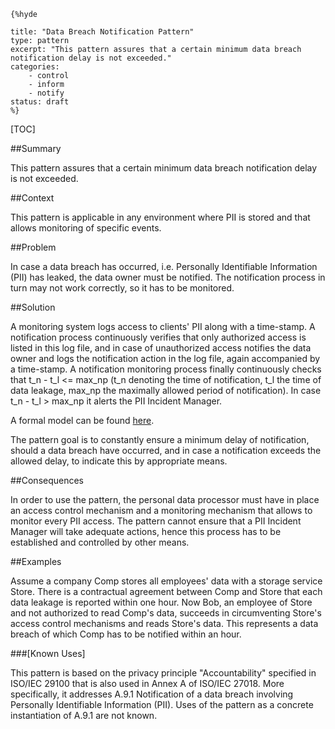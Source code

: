     {%hyde

    title: "Data Breach Notification Pattern"
    type: pattern
    excerpt: "This pattern assures that a certain minimum data breach
    notification delay is not exceeded."
    categories: 
        - control
        - inform
        - notify
    status: draft
    %}

[TOC]

<!--###[Also Known As]-->
<!-- All other names the pattern is known by.-->



##Summary
<!-- One short paragraph summarising the pattern.-->

This pattern assures that a certain minimum data breach notification delay is not exceeded.

##Context
<!-- The situations in which the pattern may apply.-->

This pattern is applicable in any environment where PII is stored and that allows monitoring of specific events.

##Problem
<!-- The problem a pattern addresses, including a list of forces describing why a problem might be difficult to solve.-->

In case a data breach has occurred, i.e. Personally Identifiable Information (PII) has leaked, the data owner must be notified. The notification process in turn may not work correctly, so it has to be monitored.

##Solution
<!-- A concise description of how the pattern addresses the problem.-->

A monitoring system logs access to clients' PII along with a time-stamp. A notification process continuously verifies that only authorized access is listed in this log file, and in case of unauthorized access notifies the data owner and logs the notification action in the log file, again accompanied by a time-stamp. A notification monitoring process finally continuously checks that t_n - t_l <= max_np (t_n denoting the time of notification, t_l the time of data leakage, max_np the maximally allowed period of notification). In case t_n - t_l > max_np it alerts the PII Incident Manager.

A formal model can be found [here](http://sit.sit.fraunhofer.de/smv/pattern-models/Data-Breach-Notification-pattern-model.pdf).

<!--goals-->
The pattern goal is to constantly ensure a minimum delay of notification, should a data breach have occurred, and in case a notification exceeds the allowed delay, to indicate this by appropriate means.

<!--###[Structure]-->
<!--A detailed specification of the structural aspects of the pattern. A class diagram if applicable.-->



<!--###[Implementation]-->
<!--Guidelines for implementing the pattern; code fragments; suggested PETS; policy fragments.-->



##Consequences
<!--The advantages (benefits) and disadvantages (liabilities) of applying the pattern.-->



<!--constraints and consequences-->
In order to use the pattern, the personal data processor must have in place an access control mechanism and a monitoring mechanism that allows to monitor every PII access. The pattern cannot ensure that a PII Incident Manager will take adequate actions, hence this process has to be established and controlled by other means.

<!--###[Constraints]-->
<!-- limitations as a consequence of applying the pattern.-->



##Examples
<!--Motivational example to see how the pattern is applied.-->

Assume a company Comp stores all employees' data with a storage service Store. There is a contractual agreement between Comp and Store that each data leakage is reported within one hour. Now Bob, an employee of Store and not authorized to read Comp's data, succeeds in circumventing Store's access control mechanisms and reads Store's data. This represents a data breach of which Comp has to be notified within an hour.

###[Known Uses]
<!-- Pointers to various applications of the pattern.-->

This pattern is based on the privacy principle "Accountability" specified in ISO/IEC 29100 that is also used in Annex A of ISO/IEC 27018. More specifically, it addresses A.9.1 Notification of a data breach involving Personally Identifiable Information (PII). Uses of the pattern as a concrete instantiation of A.9.1 are not known.

<!--##See Also-->
<!-- Any pointers to relevant information, not contained in the subfields below.-->



<!--###[Related Patterns]-->
<!-- Supporting and conflicting patterns-->



<!--###[Sources]-->
<!-- References to the original source of the pattern.-->



<!--##General Comments-->
<!-- Separate discussion on the pattern.-->



<!--##Tags-->
<!-- User definable descriptors for additional correlation.-->


